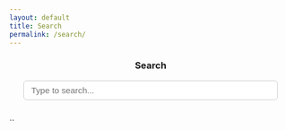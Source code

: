 ```yaml
---
layout: default
title: Search
permalink: /search/
---
```


<h3 style="text-align: center;">Search</h3>

<input type="text" id="search-input" placeholder="Type to search..." />

<ul id="results-container"></ul>

<style>
  /* Reset default styling */
  #results-container,
  #results-container * {
    all: unset;
  }

  /* Compact search results container */
  #results-container {
    display: flex;
    flex-direction: column;
    gap: 0.5rem; /* Tighter space between items */
    margin: 1rem auto;
    max-width: 700px;
    padding: 0;
  }

  /* Compact and clean list item box */
  #results-container li {
    background-color: #f5f5f5;
    border-radius: 8px;
    padding: 0.7rem 1rem;
    box-shadow: 0 1px 3px rgba(0, 0, 0, 0.05);
    font-size: 0.95rem;
    line-height: 1.3;
  }

  #results-container li a {
    display: block;
    text-decoration: none;
    color: #222;
  }

  #results-container li:hover {
    background-color: #eaeaea;
  }

  /* Tighter input box */
  #search-input {
    display: block;
    margin: 0.5rem auto 1rem;
    padding: 0.5rem 0.8rem;
    border-radius: 6px;
    border: 1px solid #ccc;
    width: 90%;
    max-width: 600px;
    font-size: 0.95rem;
  }
</style>

<script src="https://unpkg.com/simple-jekyll-search/dest/simple-jekyll-search.min.js"></script>
<script>
  SimpleJekyllSearch({
    searchInput: document.getElementById('search-input'),
    resultsContainer: document.getElementById('results-container'),
    json: '/search.json',
    searchResultTemplate: '<li><a href="{url}">{title}</a></li>',
    noResultsText: '<li>No results found</li>',
    limit: 7,
    fuzzy: false,
  });
</script>
``
